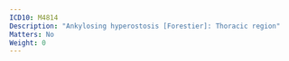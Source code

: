 ```yaml
---
ICD10: M4814
Description: "Ankylosing hyperostosis [Forestier]: Thoracic region"
Matters: No
Weight: 0
---
```


